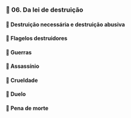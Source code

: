 ### 📑 06. Da lei de destruição
#### 📃 Destruição necessária e destruição abusiva
#### 📃 Flagelos destruidores
#### 📃 Guerras
#### 📃 Assassínio
#### 📃 Crueldade
#### 📃 Duelo
#### 📃 Pena de morte
